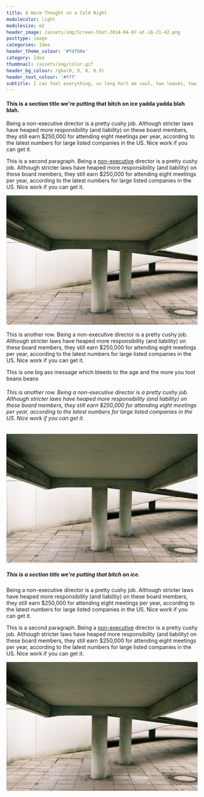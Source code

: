 ```yaml
---
title: A Warm Thought on a Cold Night
modulecolor: light
modulesize: m2
header_image: /assets/img/Screen-Shot-2014-04-07-at-16-21-42.png
posttype: image
categories: Idea
header_theme_colour: '#fdf60e'
category: Idea
thumbnail: /assets/img/color.gif
header_bg_colour: rgba(0, 0, 0, 0.9)
header_text_colour: '#fff'
subtitle: I can feel everything, so long hurt me soul, two leaves, two trees
---
```

<div class="container">
	<div class="row">
		<div class="col-md-4">
			<h4>This is a section title we're putting that bitch on ice yadda yadda blah blah.</h4>
		</div>
		<div class="col-md-6 col-md-offset-2">
			<p>
				                                            Being a non-executive director is a pretty cushy job. Although stricter laws have heaped more responsibility (and liability) on these board members, they still earn $250,000 for attending eight meetings per year, according to the latest numbers for large listed companies in the US. Nice work if you can get it.
			</p>
			<p>
				                                            This is a second paragraph. Being a <a href="http://www.google.com" target="_blank">non-executive</a> director is a pretty cushy job. Although stricter laws have heaped more responsibility (and liability) on these board members, they still earn $250,000 for attending eight meetings per year, according to the latest numbers for large listed companies in the US. Nice work if you can get it.
			</p>
		</div>
	</div>
	<div class="row">
		<div class="col-md-6 col-md-offset-6">
			<img src="/assets/img/Screen Shot 2014-04-07 at 16.02.55.png" alt="">
			<p>
				                                            This is another row. Being a non-executive director is a pretty cushy job. Although stricter laws have heaped more responsibility (and liability) on these board members, they still earn $250,000 for attending eight meetings per year, according to the latest numbers for large listed companies in the US. Nice work if you can get it.
			</p>
		</div>
	</div>
</div>
<div class="big-text bt-white">
	                                 This is one big ass message which bleeds to the age and the more you toot beans beans
</div>
<div class="container">
	<div class="row">
		<div class="col-md-6 col-md-offset-6">
			<h6>
				                                            This is another row. Being a non-executive director is a pretty cushy job. Although stricter laws have heaped more responsibility (and liability) on these board members, they still earn $250,000 for attending eight meetings per year, according to the latest numbers for large listed companies in the US. Nice work if you can get it.
			</h6>
		</div>
	</div>
</div>
<div class="big-image">
	<img src="/assets/img/Screen Shot 2014-04-07 at 16.02.55.png" alt="">
</div>
<div class="container">
	<div class="row">
		<div class="col-md-4">
			<h5>This is a section title we're putting that bitch on ice.</h5>
		</div>
		<div class="col-md-6 col-md-offset-2">
			<p>
				                                            Being a non-executive director is a pretty cushy job. Although stricter laws have heaped more responsibility (and liability) on these board members, they still earn $250,000 for attending eight meetings per year, according to the latest numbers for large listed companies in the US. Nice work if you can get it.
			</p>
			<p>
				                                            This is a second paragraph. Being a <a href="http://www.google.com" target="_blank">non-executive</a> director is a pretty cushy job. Although stricter laws have heaped more responsibility (and liability) on these board members, they still earn $250,000 for attending eight meetings per year, according to the latest numbers for large listed companies in the US. Nice work if you can get it.
			</p>
		</div>
	</div>
	<div class="row">
		<div class="col-md-12">
			<img src="/assets/img/Screen Shot 2014-04-07 at 16.02.55.png" alt="">
		</div>
	</div>
</div>